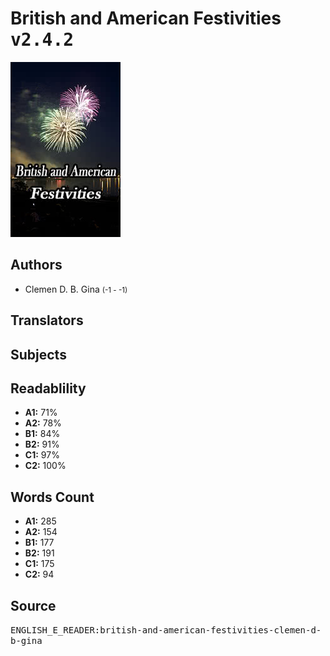 # British and American Festivities <kbd>v2.4.2</kbd>

![](./cover.medium.jpg "")

## Authors


 - Clemen D. B. Gina <small>(-1 - -1)</small>

## Translators



## Subjects



## Readablility


 - **A1:** 71%
 - **A2:** 78%
 - **B1:** 84%
 - **B2:** 91%
 - **C1:** 97%
 - **C2:** 100%

## Words Count


 - **A1:** 285
 - **A2:** 154
 - **B1:** 177
 - **B2:** 191
 - **C1:** 175
 - **C2:** 94

## Source


<kbd>ENGLISH_E_READER:british-and-american-festivities-clemen-d-b-gina</kbd>

